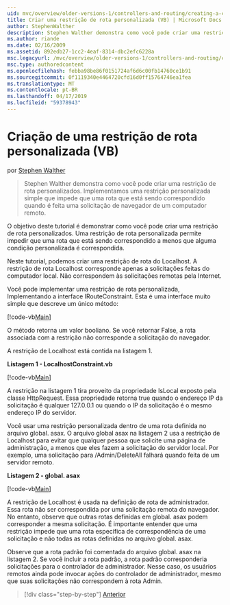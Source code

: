 ```yaml
---
uid: mvc/overview/older-versions-1/controllers-and-routing/creating-a-custom-route-constraint-vb
title: Criar uma restrição de rota personalizada (VB) | Microsoft Docs
author: StephenWalther
description: Stephen Walther demonstra como você pode criar uma restrição de rota personalizados. Implementamos um simples restrição personalizada que impede que uma rota que está sendo correspondido w...
ms.author: riande
ms.date: 02/16/2009
ms.assetid: 892edb27-1cc2-4eaf-8314-dbc2efc6228a
msc.legacyurl: /mvc/overview/older-versions-1/controllers-and-routing/creating-a-custom-route-constraint-vb
msc.type: authoredcontent
ms.openlocfilehash: febba98be86f0151724af6d6c00fb14760ce1b91
ms.sourcegitcommit: 0f1119340e4464720cfd16d0ff15764746ea1fea
ms.translationtype: MT
ms.contentlocale: pt-BR
ms.lasthandoff: 04/17/2019
ms.locfileid: "59378943"
---
```

# <a name="creating-a-custom-route-constraint-vb"></a>Criação de uma restrição de rota personalizada (VB)

por [Stephen Walther](https://github.com/StephenWalther)

> Stephen Walther demonstra como você pode criar uma restrição de rota personalizados. Implementamos uma restrição personalizada simple que impede que uma rota que está sendo correspondido quando é feita uma solicitação de navegador de um computador remoto.


O objetivo deste tutorial é demonstrar como você pode criar uma restrição de rota personalizados. Uma restrição de rota personalizada permite impedir que uma rota que está sendo correspondido a menos que alguma condição personalizada é correspondida.

Neste tutorial, podemos criar uma restrição de rota do Localhost. A restrição de rota Localhost corresponde apenas a solicitações feitas do computador local. Não correspondem às solicitações remotas pela Internet.

Você pode implementar uma restrição de rota personalizada, Implementando a interface IRouteConstraint. Esta é uma interface muito simple que descreve um único método:

[!code-vb[Main](creating-a-custom-route-constraint-vb/samples/sample1.vb)]

O método retorna um valor booliano. Se você retornar False, a rota associada com a restrição não corresponde a solicitação do navegador.

A restrição de Localhost está contida na listagem 1.

**Listagem 1 - LocalhostConstraint.vb**

[!code-vb[Main](creating-a-custom-route-constraint-vb/samples/sample2.vb)]

A restrição na listagem 1 tira proveito da propriedade IsLocal exposto pela classe HttpRequest. Essa propriedade retorna true quando o endereço IP da solicitação é qualquer 127.0.0.1 ou quando o IP da solicitação é o mesmo endereço IP do servidor.

Você usar uma restrição personalizada dentro de uma rota definida no arquivo global. asax. O arquivo global asax na listagem 2 usa a restrição de Localhost para evitar que qualquer pessoa que solicite uma página de administração, a menos que eles fazem a solicitação do servidor local. Por exemplo, uma solicitação para /Admin/DeleteAll falhará quando feita de um servidor remoto.

**Listagem 2 - global. asax**

[!code-vb[Main](creating-a-custom-route-constraint-vb/samples/sample3.vb)]

A restrição de Localhost é usada na definição de rota de administrador. Essa rota não ser correspondida por uma solicitação remota do navegador. No entanto, observe que outras rotas definidas em global. asax podem corresponder a mesma solicitação. É importante entender que uma restrição impede que uma rota específica de correspondência de uma solicitação e não todas as rotas definidas no arquivo global. asax.

Observe que a rota padrão foi comentada do arquivo global. asax na listagem 2. Se você incluir a rota padrão, a rota padrão corresponderia solicitações para o controlador de administrador. Nesse caso, os usuários remotos ainda pode invocar ações do controlador de administrador, mesmo que suas solicitações não correspondem à rota Admin.

> [!div class="step-by-step"]
> [Anterior](creating-a-route-constraint-vb.md)
